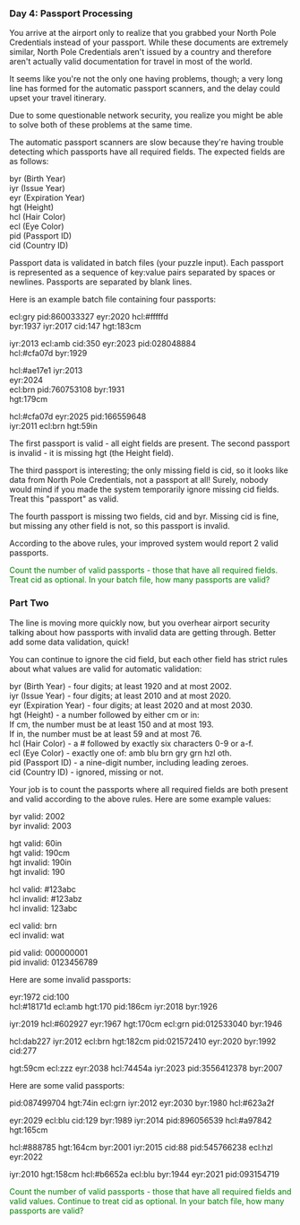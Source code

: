 ### Day 4: Passport Processing

You arrive at the airport only to realize that you grabbed your North Pole Credentials instead of your passport. While these documents are extremely similar, North Pole Credentials aren't issued by a country and therefore aren't actually valid documentation for travel in most of the world.

It seems like you're not the only one having problems, though; a very long line has formed for the automatic passport scanners, and the delay could upset your travel itinerary.

Due to some questionable network security, you realize you might be able to solve both of these problems at the same time.

The automatic passport scanners are slow because they're having trouble detecting which passports have all required fields. The expected fields are as follows:

byr (Birth Year)  
iyr (Issue Year)  
eyr (Expiration Year)  
hgt (Height)  
hcl (Hair Color)  
ecl (Eye Color)  
pid (Passport ID)  
cid (Country ID)  

Passport data is validated in batch files (your puzzle input). Each passport is represented as a sequence of key:value pairs separated by spaces or newlines. Passports are separated by blank lines.

Here is an example batch file containing four passports:

ecl:gry pid:860033327 eyr:2020 hcl:#fffffd  
byr:1937 iyr:2017 cid:147 hgt:183cm  

iyr:2013 ecl:amb cid:350 eyr:2023 pid:028048884  
hcl:#cfa07d byr:1929  

hcl:#ae17e1 iyr:2013  
eyr:2024  
ecl:brn pid:760753108 byr:1931  
hgt:179cm  

hcl:#cfa07d eyr:2025 pid:166559648  
iyr:2011 ecl:brn hgt:59in  

The first passport is valid - all eight fields are present. The second passport is invalid - it is missing hgt (the Height field).

The third passport is interesting; the only missing field is cid, so it looks like data from North Pole Credentials, not a passport at all! Surely, nobody would mind if you made the system temporarily ignore missing cid fields. Treat this "passport" as valid.

The fourth passport is missing two fields, cid and byr. Missing cid is fine, but missing any other field is not, so this passport is invalid.

According to the above rules, your improved system would report 2 valid passports.

<span style="color:green">
Count the number of valid passports - those that have all required fields. Treat cid as optional. In your batch file, how many passports are valid?</span>


### Part Two
The line is moving more quickly now, but you overhear airport security talking about how passports with invalid data are getting through. Better add some data validation, quick!

You can continue to ignore the cid field, but each other field has strict rules about what values are valid for automatic validation:

byr (Birth Year) - four digits; at least 1920 and at most 2002.  
iyr (Issue Year) - four digits; at least 2010 and at most 2020.  
eyr (Expiration Year) - four digits; at least 2020 and at most 2030.  
hgt (Height) - a number followed by either cm or in:  
If cm, the number must be at least 150 and at most 193.  
If in, the number must be at least 59 and at most 76.  
hcl (Hair Color) - a # followed by exactly six characters 0-9 or a-f.  
ecl (Eye Color) - exactly one of: amb blu brn gry grn hzl oth.  
pid (Passport ID) - a nine-digit number, including leading zeroes.  
cid (Country ID) - ignored, missing or not.  

Your job is to count the passports where all required fields are both present and valid according to the above rules. Here are some example values:  

byr valid:   2002  
byr invalid: 2003  

hgt valid:   60in  
hgt valid:   190cm  
hgt invalid: 190in  
hgt invalid: 190  

hcl valid:   #123abc  
hcl invalid: #123abz  
hcl invalid: 123abc  

ecl valid:   brn  
ecl invalid: wat  

pid valid:   000000001  
pid invalid: 0123456789  

Here are some invalid passports:  

eyr:1972 cid:100  
hcl:#18171d ecl:amb hgt:170 pid:186cm iyr:2018 byr:1926

iyr:2019
hcl:#602927 eyr:1967 hgt:170cm
ecl:grn pid:012533040 byr:1946

hcl:dab227 iyr:2012
ecl:brn hgt:182cm pid:021572410 eyr:2020 byr:1992 cid:277

hgt:59cm ecl:zzz
eyr:2038 hcl:74454a iyr:2023
pid:3556412378 byr:2007

Here are some valid passports:  

pid:087499704 hgt:74in ecl:grn iyr:2012 eyr:2030 byr:1980
hcl:#623a2f

eyr:2029 ecl:blu cid:129 byr:1989
iyr:2014 pid:896056539 hcl:#a97842 hgt:165cm

hcl:#888785
hgt:164cm byr:2001 iyr:2015 cid:88
pid:545766238 ecl:hzl
eyr:2022

iyr:2010 hgt:158cm hcl:#b6652a ecl:blu byr:1944 eyr:2021 pid:093154719

<span style="color:green">
Count the number of valid passports - those that have all required fields and valid values. Continue to treat cid as optional. In your batch file, how many passports are valid?</span>
